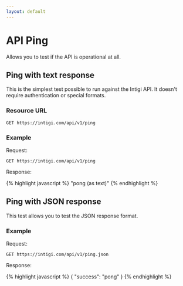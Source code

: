 ```yaml
---
layout: default
---
```


# API Ping

Allows you to test if the API is operational at all.

## Ping with text response

This is the simplest test possible to run against the Intigi API. It doesn't require authentication or special formats.

### Resource URL

`GET https://intigi.com/api/v1/ping`

### Example

Request:

`GET https://intigi.com/api/v1/ping`

Response:

{% highlight javascript %}
"pong (as text)"
{% endhighlight %}

## Ping with JSON response

This test allows you to test the JSON response format.

### Example

Request:

`GET https://intigi.com/api/v1/ping.json`

Response:

{% highlight javascript %}
{ "success": "pong" }
{% endhighlight %}
